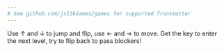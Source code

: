 ```yaml
---
# See github.com/js13kGames/games for supported frontmatter
---
```

Use ↑ and ↓ to jump and flip, use ← and → to move.
Get the key to enter the next level, try to flip back to pass blockers!